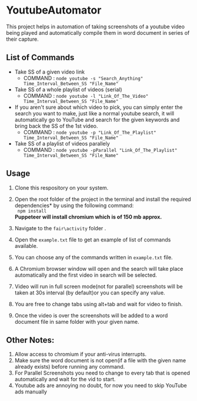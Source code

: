 # YoutubeAutomator
This project helps in automation of taking screenshots of a youtube video being played and automatically compile them in word document in series of their capture.<br />
## List of Commands<br />
* Take SS of  a given video link 
  * COMMAND : `node youtube -s "Search_Anything" Time_Interval_Between_SS "File_Name"`
* Take SS of a whole playlist of videos (serial)
  * COMMAND : `node youtube -l "Link_Of_The_Video" Time_Interval_Between_SS "File_Name"` 
* If you aren't sure about which video to pick, you can simply enter the search you want to make, just like a normal youtube search, it will automatically go to YouTube and search for the given keywords and bring back the SS of the 1st video. 
  * COMMAND : `node youtube -p "Link_Of_The_Playlist" Time_Interval_Between_SS "File_Name"`
* Take SS of  a playlist of videos parallely 
  * COMMAND : `node youtube -pParallel "Link_Of_The_Playlist" Time_Interval_Between_SS "File_Name"`
## Usage<br />
1. Clone this respository on your system.
2. Open the root folder of the project in the terminal and install the required dependencies* by using the following command:<br />
                             ` npm install` <br />
  **Puppeteer will install chromium which is of 150 mb approx.**

3. Navigate to the `fair\activity` folder .
4. Open the ` example.txt ` file to get an example of list of commands available.
5. You can choose any of the commands written in `example.txt` file.
6. A Chromium browser window will open and the search will take place automatically and the first video in search will be selected.
7. Video will run in full screen mode(not for parallel) screenshots will be taken at 30s interval (by default)or you can specify any value.
8. You are free to change tabs using alt+tab and wait for video to finish.
9. Once the video is over the screenshots will be added to a word document file in same folder with your given name.

## Other Notes: <br />
1) Allow access to chromium if your anti-virus interrupts.<br />
2) Make sure the word document is not open(if a file with the  given name already exists) before running any command.
3) For Parallel Screenshots you need to change to every tab that is opened automatically and wait for the vid to start.
4) Youtube ads are annoying no doubt, for now you need to skip YouTube ads manually
